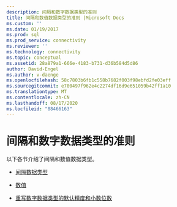 ```yaml
---
description: 间隔和数字数据类型的准则
title: 间隔和数值数据类型的准则 |Microsoft Docs
ms.custom: ''
ms.date: 01/19/2017
ms.prod: sql
ms.prod_service: connectivity
ms.reviewer: ''
ms.technology: connectivity
ms.topic: conceptual
ms.assetid: 28a879a1-666e-4183-b731-d36b584d5d86
author: David-Engel
ms.author: v-daenge
ms.openlocfilehash: 58c7803b6fb1c558b7682f003f98ebfd2fe03eff
ms.sourcegitcommit: e700497f962e4c2274df16d9e651059b42ff1a10
ms.translationtype: MT
ms.contentlocale: zh-CN
ms.lasthandoff: 08/17/2020
ms.locfileid: "88466163"
---
```

# <a name="guidelines-for-interval-and-numeric-data-types"></a>间隔和数字数据类型的准则
以下各节介绍了间隔和数值数据类型。  
  
-   [间隔数据类型](../../../odbc/reference/appendixes/interval-data-types.md)  
  
-   [数值](../../../odbc/reference/appendixes/numeric-literals.md)  
  
-   [重写数字数据类型的默认精度和小数位数](../../../odbc/reference/appendixes/overriding-default-precision-and-scale-for-numeric-data-types.md)
